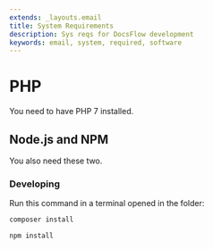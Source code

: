 ```yaml
---
extends: _layouts.email
title: System Requirements
description: Sys reqs for DocsFlow development
keywords: email, system, required, software
---
```


# PHP

You need to have PHP 7 installed.

## Node.js and NPM

You also need these two.

### Developing

Run this command in a terminal opened in the folder:

```sh
composer install
```

```sh
npm install
```
